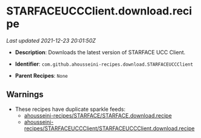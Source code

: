 # STARFACEUCCClient.download.recipe

_Last updated 2021-12-23 20:01:50Z_

- **Description**: Downloads the latest version of STARFACE UCC Client.

- **Identifier**: `com.github.ahousseini-recipes.download.STARFACEUCCClient`

- **Parent Recipes**: `None`


## Warnings

- These recipes have duplicate sparkle feeds:
    - [ahousseini-recipes/STARFACE/STARFACE.download.recipe](/autopkg-dupe-tracker/ahousseini-recipes/STARFACE/STARFACE.download.recipe)
    - [ahousseini-recipes/STARFACEUCCClient/STARFACEUCCClient.download.recipe](/autopkg-dupe-tracker/ahousseini-recipes/STARFACEUCCClient/STARFACEUCCClient.download.recipe)